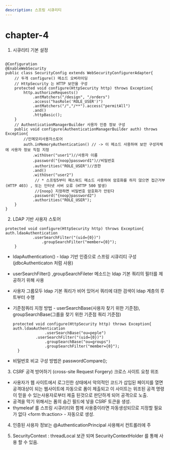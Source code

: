 ```yaml
---
description: 스프링 시큐리티
---
```


# chapter-4

1. 시큐리티 기본 설정

```text

@Configuration
@EnableWebSecurity
public class SecurityConfig extends WebSecurityConfigurerAdapter{
	// 두개 configure() 메소드 오버라이딩 
	// HttpSecurity 는 HTTP 보안을 구성
	protected void configure(HttpSecurity http) throws Exception{
		http.authorizeRequests()
		    .antMatchers("/design", "/orders")
		    .access("hasRole('ROLE_USER')")
		    .antMatchers("/","/**").access("permitAll")
		    .and()
		    .httpBasic();
	}
	// AuthenticationManagerBuilder 사용자 인증 정보 구성
	public void configure(AuthenticationManagerBuilder auth) throws Exception{
		//인메모리사용자스토어
		auth.inMemoryAuthentication() // -> 이 메소드 사용하여 보안 구성자체에 사용자 정보 직접 지정
			.withUser("user1")//사용자 이름
			.password("{noop}password1")//비밀번호
			.authorities("ROLE_USER")//권한
			.and()
			.withUser("user2")
			 // * 스프링5부터 패스워드 메소드 사용하여 암호화를 하지 않으면 접근거부(HTTP 403) , 또는 인터넷 서버 오류 (HTTP 500 발생)
			 //{noop} 지정하면 비밀번호 암호화가 안된다
			.password("{noop}password2")
			.authorities("ROLE_USER");
	}
}

```

2. LDAP 기반 사용자 스토어

```text
protected void configure(HttpSecurity http) throws Exception{
auth.ldaoAuthentication
		    .userSearchFilter("(uid={0})")
				.groupSearchFilter("member={0}");
	}
```

* ldapAuthentication\(\) - ldap 기반 인증으로 스프링 시큐리티 구성\(jdbcAuthenticaton 처럼 사용\)
* userSearchFilter\(\) ,groupSearchFileter 메소드는 ldap 기본 쿼리의 필터를 제공하기 위해 사용
* 사용자 그룹모두 ldap 기본 쿼리가 비어 있어서 쿼리에 대한 검색이 ldap 계층의 루트부터 수행
* 기준점쿼리 지정 방법 - userSearchBase\(사용자 찾기 위한 기준점\), groupSearchBase\(그룹을 찾기 위한 기준점 쿼리 기준점\)

  ```text
  protected void configure(HttpSecurity http) throws Exception{
  auth.ldaoAuthentication
  				.userSearchBase("ou=peple")
  		    .userSearchFilter("(uid={0})")
  				.groupSearchBase("ou=groups")
  				.groupSearchFilter("member={0}");
  	}
  ```

* 비밀번호 비교 구성 방법은 passwordCompare\(\);

3. CSRF 공격 방어하기 \(cross-site Request Forgery\) 크로스 사이트 요청 위조

* 사용자가 웹 사이트에서 로그인한 상태에서 악의적인 코드가 삽입된 페이지를 열면 공격대상이 되는 웹사이트에 자동으로 폼이 제출되고 이 사이트는 위조된 공격 명령이 믿을 수 있는사용자로부터 제출 된것으로 판단하게 되어 공격으로 노출.
*  공격을 막기 위해서는 폼의 숨긴 필드에 넣을 CSRF 토큰을 생성.
* thymeleaf 를 스프링 시큐리티와 함께 사용중이라면 자동생성되므로 지정할 필요가 없다 &lt;form th:action&gt; - 자동으로 생성.

4. 인증된 사용자 정보는 @AuthenticationPrincipal 사용해서 컨트롤러에 주

5. SecurityContext : threadLocal 보관 되며 SecurityContextHolder 를 통해 사용 할 수 있음.

